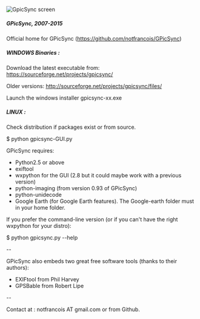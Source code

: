 ![GpicSync screen](http://farm8.staticflickr.com/7039/6972748535_82b222a2d2_o.jpg)

##### GPicSync, 2007-2015

Official home for GPicSync (https://github.com/notfrancois/GPicSync)

##### WINDOWS Binaries :

Download the latest executable from:
https://sourceforge.net/projects/gpicsync/

Older versions:
http://sourceforge.net/projects/gpicsync/files/

Launch the windows installer gpicsync-xx.exe

##### LINUX :

Check distribution if packages exist or from source.

$ python gpicsync-GUI.py

GPicSync requires:
- Python2.5 or above
- exiftool
- wxpython for the GUI (2.8 but it could maybe work with a previous version)
- python-imaging (from version 0.93 of GPicSync)
- python-unidecode
- Google Earth (for Google Earth features). The Google-earth folder must in your home folder.

If you prefer the command-line version (or if you can't have the right wxpython for your distro):

$ python gpicsync.py --help

--

GPicSync also embeds two great free software tools (thanks to their authors):
- EXIFtool from Phil Harvey
- GPSBable from Robert Lipe 

--

Contact at :
notfrancois AT gmail.com or from Github.
